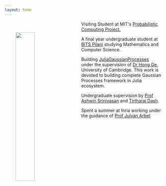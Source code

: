 ```yaml
---
layout: home
---
```


<img style="float: left; width: 35%; padding: 35px;" src=" {{ site.url }}/images/profile_photo.jpg ">


Visiting Student at MIT's <a target="_blank" href="http://probcomp.csail.mit.edu/">Probabilistic Computing Project.</a>

A final year undergraduate student at <a target="_blank" href="https://www.bits-pilani.ac.in">BITS Pilani</a> studying Mathematics and Computer Science.

Building <a target="_blank" href="https://github.com/JuliaGaussianProcesses">JuliaGaussianProcesses</a> under the supervision of <a target="_blank" href="http://mlg.eng.cam.ac.uk/hong/">Dr Hong Ge</a>, University of Cambridge. This work is devoted to building complete Gaussian Processes framework in Julia ecosystem.

Undergraduate supervision by <a target="_blank" href="https://scholar.google.com.au/citations?user=zpNTeogAAAAJ&hl=en">Prof Ashwin Srinivasan</a> and <a target="_blank" href="https://tirtharajdash.github.io/">Tirtharaj Dash</a>.

Spent a summer at Inria working under the guidance of <a target="_blank" href="https://www.julyanarbel.com">Prof Julyan Arbel</a>. 
